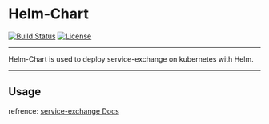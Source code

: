 
# Helm-Chart

[![Build Status](https://travis-ci.org/service-exchange/helm-chart.svg)](https://travis-ci.org/service-exchange/helm-chart)
[![License](http://img.shields.io/badge/license-apache%20v2-blue.svg)](https://github.com/service-exchange/service-exchange/blob/master/LICENSE)

----

Helm-Chart is used to deploy service-exchange on kubernetes with Helm.

----

## Usage

refrence: [service-exchange Docs](https://docs.service.exchange/v0.3/zh-CN/installation/helm-chart/)